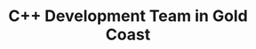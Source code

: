 ---
title: C++ Development Team in Gold Coast
permalink: /landings/locations/gold-coast/developer/c--
technology: C++
location: Gold Coast
---